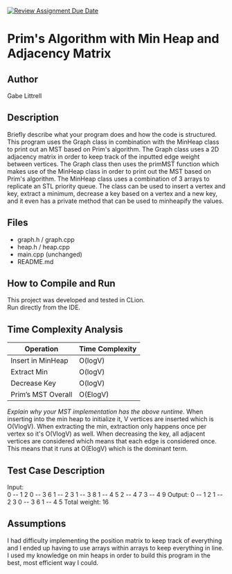 [![Review Assignment Due Date](https://classroom.github.com/assets/deadline-readme-button-22041afd0340ce965d47ae6ef1cefeee28c7c493a6346c4f15d667ab976d596c.svg)](https://classroom.github.com/a/K_t6ffJX)
# Prim's Algorithm with Min Heap and Adjacency Matrix

## Author
Gabe Littrell

## Description
Briefly describe what your program does and how the code is structured.
This program uses the Graph class in combination with the MinHeap class to print out an MST based on Prim's algorithm. 
The Graph class uses a 2D adjacency matrix in order to keep track of the inputted edge weight between vertices. The 
Graph class then uses the primMST function which makes use of the MinHeap class in order to print out the MST based on 
Prim's algorithm. The MinHeap class uses a combination of 3 arrays to replicate an STL priority queue. The class can be 
used to insert a vertex and key, extract a minimum, decrease a key based on a vertex and a new key, and it even has a 
private method that can be used to minheapify the values.
## Files
- graph.h / graph.cpp
- heap.h / heap.cpp
- main.cpp (unchanged)
- README.md

## How to Compile and Run
This project was developed and tested in CLion.  
Run directly from the IDE.

## Time Complexity Analysis


| Operation            | Time Complexity |
|----------------------|-----------------|
| Insert in MinHeap    | O(logV)         |
| Extract Min          | O(logV)         |
| Decrease Key         | O(logV)         |
| Prim’s MST Overall   | O(ElogV)        |

_Explain why your MST implementation has the above runtime._
When inserting into the min heap to initialize it, V vertices are inserted which is O(VlogV). When extracting the min,
extraction only happens once per vertex so it's O(VlogV) as well. When decreasing the key, all adjacent vertices are 
considered which means that each edge is considered once. This means that it runs at O(ElogV) which is the dominant 
term.

## Test Case Description

Input:  
0 -- 1  2
0 -- 3  6
1 -- 2  3
1 -- 3  8
1 -- 4  5
2 -- 4  7
3 -- 4  9
Output:
0 -- 1  2
1 -- 2  3
0 -- 3  6
1 -- 4  5
Total weight: 16

## Assumptions
I had difficulty implementing the position matrix to keep track of everything and I ended up having to use arrays within 
arrays to keep everything in line. I used my knowledge on min heaps in order to build this program in the best, most 
efficient way I could.